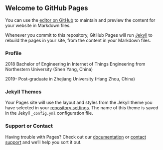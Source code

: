 ## Welcome to GitHub Pages

You can use the [editor on GitHub](https://github.com/Rhyx14/Haoran_Xu.github.io/edit/gh-pages/index.md) to maintain and preview the content for your website in Markdown files.

Whenever you commit to this repository, GitHub Pages will run [Jekyll](https://jekyllrb.com/) to rebuild the pages in your site, from the content in your Markdown files.

### Profile

2018 Bachelor of Engineering in Internet of Things Engineering from Northestern University (Shen Yang, China)

2019- Post-graduate in Zhejiang University (Hang Zhou, China)


### Jekyll Themes

Your Pages site will use the layout and styles from the Jekyll theme you have selected in your [repository settings](https://github.com/Rhyx14/Haoran_Xu.github.io/settings). The name of this theme is saved in the Jekyll `_config.yml` configuration file.

### Support or Contact

Having trouble with Pages? Check out our [documentation](https://docs.github.com/categories/github-pages-basics/) or [contact support](https://github.com/contact) and we’ll help you sort it out.
